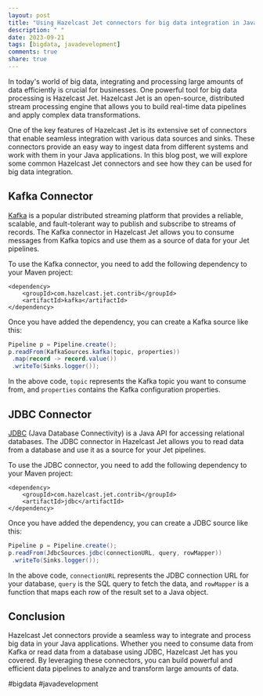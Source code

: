 ```yaml
---
layout: post
title: "Using Hazelcast Jet connectors for big data integration in Java applications"
description: " "
date: 2023-09-21
tags: [bigdata, javadevelopment]
comments: true
share: true
---
```


In today's world of big data, integrating and processing large amounts of data efficiently is crucial for businesses. One powerful tool for big data processing is Hazelcast Jet. Hazelcast Jet is an open-source, distributed stream processing engine that allows you to build real-time data pipelines and apply complex data transformations.

One of the key features of Hazelcast Jet is its extensive set of connectors that enable seamless integration with various data sources and sinks. These connectors provide an easy way to ingest data from different systems and work with them in your Java applications. In this blog post, we will explore some common Hazelcast Jet connectors and see how they can be used for big data integration.

## Kafka Connector

[Kafka](https://kafka.apache.org/) is a popular distributed streaming platform that provides a reliable, scalable, and fault-tolerant way to publish and subscribe to streams of records. The Kafka connector in Hazelcast Jet allows you to consume messages from Kafka topics and use them as a source of data for your Jet pipelines.

To use the Kafka connector, you need to add the following dependency to your Maven project:

```
<dependency>
    <groupId>com.hazelcast.jet.contrib</groupId>
    <artifactId>kafka</artifactId>
</dependency>
```

Once you have added the dependency, you can create a Kafka source like this:

```java
Pipeline p = Pipeline.create();
p.readFrom(KafkaSources.kafka(topic, properties))
 .map(record -> record.value())
 .writeTo(Sinks.logger());
```

In the above code, `topic` represents the Kafka topic you want to consume from, and `properties` contains the Kafka configuration properties.

## JDBC Connector

[JDBC](https://docs.oracle.com/javase/tutorial/jdbc/) (Java Database Connectivity) is a Java API for accessing relational databases. The JDBC connector in Hazelcast Jet allows you to read data from a database and use it as a source for your Jet pipelines.

To use the JDBC connector, you need to add the following dependency to your Maven project:

```
<dependency>
    <groupId>com.hazelcast.jet.contrib</groupId>
    <artifactId>jdbc</artifactId>
</dependency>
```

Once you have added the dependency, you can create a JDBC source like this:

```java
Pipeline p = Pipeline.create();
p.readFrom(JdbcSources.jdbc(connectionURL, query, rowMapper))
 .writeTo(Sinks.logger());
```

In the above code, `connectionURL` represents the JDBC connection URL for your database, `query` is the SQL query to fetch the data, and `rowMapper` is a function that maps each row of the result set to a Java object.

## Conclusion

Hazelcast Jet connectors provide a seamless way to integrate and process big data in your Java applications. Whether you need to consume data from Kafka or read data from a database using JDBC, Hazelcast Jet has you covered. By leveraging these connectors, you can build powerful and efficient data pipelines to analyze and transform large amounts of data.

#bigdata #javadevelopment